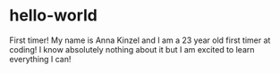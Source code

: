 # hello-world
First timer!
My name is Anna Kinzel and I am a 23 year old first timer at coding! I know absolutely nothing about it but I am excited to learn everything I can! 
